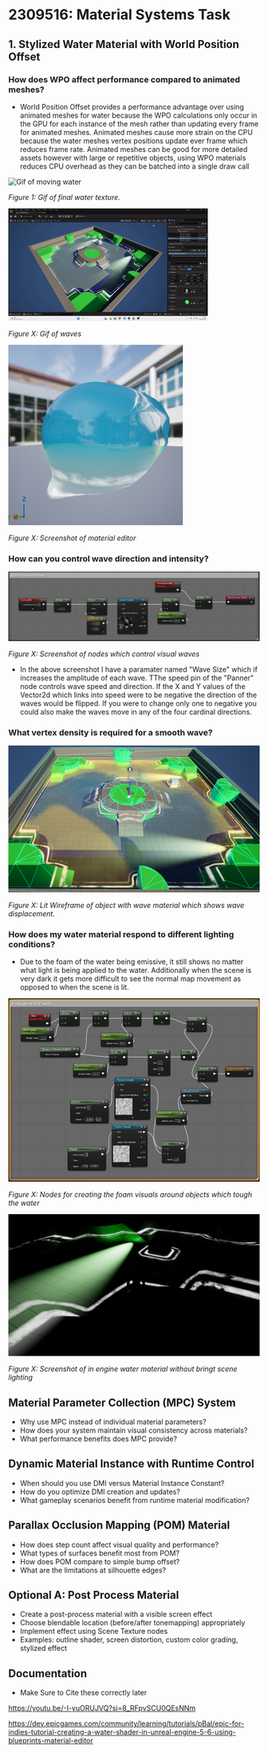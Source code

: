 # 2309516: Material Systems Task

## 1. Stylized Water Material with World Position Offset


### How does WPO affect performance compared to animated meshes?

- World Position Offset provides a performance advantage over using animated meshes for water because the WPO calculations only occur in the GPU for each instance of the mesh rather than updating every frame for animated meshes. Animated meshes cause more strain on the CPU because the water meshes vertex positions update ever frame which reduces frame rate. Animated meshes can be good for more detailed assets however with large or repetitive objects, using WPO materials reduces CPU overhead as they can be batched into a single draw call

![Gif of moving water](https://raw.githubusercontent.com/BradleyCurtisDev/TechnicalArtImages/refs/heads/main/2025-10-09%2013-05-29.gif)


*Figure 1: Gif of final water texture.*

![Gif of moving water Topdown](https://raw.githubusercontent.com/BradleyCurtisDev/TechnicalArtImages/refs/heads/main/WavesTopdownGif.gif)

*Figure X: Gif of waves*

![Image of Material Editor](https://raw.githubusercontent.com/BradleyCurtisDev/TechnicalArtImages/refs/heads/main/WaterMaterialInEditor.png)

*Figure X: Screenshot of material editor*

### How can you control wave direction and intensity?

![Image of WPO Nodes](https://raw.githubusercontent.com/BradleyCurtisDev/TechnicalArtImages/refs/heads/main/WorldPositionOffsetNodes.png)

*Figure X: Screenshot of nodes which control visual waves*

- In the above screenshot I have a paramater named "Wave Size" which if increases the amplitude of each wave. TThe speed pin of the "Panner" node controls wave speed and direction. If the X and Y values of the Vector2d which links into speed were to be negative the direction of the waves would be flipped. If you were to change only one to negative you could also make the waves move in any of the four cardinal directions.

### What vertex density is required for a smooth wave?

![Lit Wireframe of object with wave material](https://raw.githubusercontent.com/BradleyCurtisDev/TechnicalArtImages/refs/heads/main/LitWireframe.png)

*Figure X: Lit Wireframe of object with wave material which shows wave displacement.*

### How does my water material respond to different lighting conditions?

- Due to the foam of the water being emissive, it still shows no matter what light is being applied to the water. Additionally when the scene is very dark it gets more difficult to see the normal map movement as opposed to when the scene is lit.

![Image is nodes for foam](https://raw.githubusercontent.com/BradleyCurtisDev/TechnicalArtImages/refs/heads/main/FoamNodes.png)

*Figure X: Nodes for creating the foam visuals around objects which tough the water*

![Image of the water texture in the dark](https://raw.githubusercontent.com/BradleyCurtisDev/TechnicalArtImages/refs/heads/main/FoamInDark.png)

*Figure X: Screenshot of in engine water material without bringt scene lighting*


## Material Parameter Collection (MPC) System

- Why use MPC instead of individual material parameters?
- How does your system maintain visual consistency across materials?
- What performance benefits does MPC provide?

## Dynamic Material Instance with Runtime Control

- When should you use DMI versus Material Instance Constant?
- How do you optimize DMI creation and updates?
- What gameplay scenarios benefit from runtime material modification?



## Parallax Occlusion Mapping (POM) Material

- How does step count affect visual quality and performance?
- What types of surfaces benefit most from POM?
- How does POM compare to simple bump offset?
- What are the limitations at silhouette edges?



## Optional A: Post Process Material

- Create a post-process material with a visible screen effect
- Choose blendable location (before/after tonemapping) appropriately
- Implement effect using Scene Texture nodes
- Examples: outline shader, screen distortion, custom color grading, stylized effect


## Documentation

- Make Sure to Cite these correctly later


https://youtu.be/-I-yuORUJVQ?si=8_RFpvSCU0QEsNNm

https://dev.epicgames.com/community/learning/tutorials/pBal/epic-for-indies-tutorial-creating-a-water-shader-in-unreal-engine-5-6-using-blueprints-material-editor
